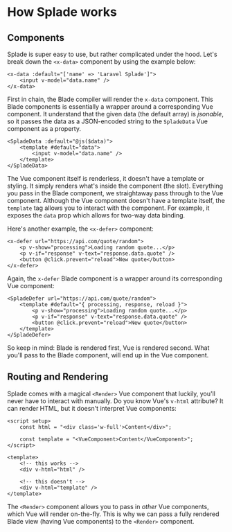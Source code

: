 # How Splade works

## Components

Splade is super easy to use, but rather complicated under the hood. Let's break down the `<x-data>` component by using the example below:

```blade
<x-data :default="['name' => 'Laravel Splade']">
    <input v-model="data.name" />
</x-data>
```

First in chain, the Blade compiler will render the `x-data` component. This Blade components is essentially a wrapper around a corresponding Vue component. It understand that the given data (the default array) is *jsonable*, so it passes the data as a JSON-encoded string to the `SpladeData` Vue component as a property.

```vue
<SpladeData :default="@js($data)">
    <template #default="data">
        <input v-model="data.name" />
    </template>
</SpladeData>
```

The Vue component itself is renderless, it doesn't have a template or styling. It simply renders what's inside the component (the slot). Everything you pass in the Blade component, we straightaway pass through to the Vue component. Although the Vue component doesn't have a template itself, the `template` tag allows you to interact with the component. For example, it exposes the `data` prop which allows for two-way data binding.

Here's another example, the `<x-defer>` component:

```blade
<x-defer url="https://api.com/quote/random">
    <p v-show="processing">Loading random quote...</p>
    <p v-if="response" v-text="response.data.quote" />
    <button @click.prevent="reload">New quote</button>
</x-defer>
```

Again, the `x-defer` Blade component is a wrapper around its corresponding Vue component:

```vue
<SpladeDefer url="https://api.com/quote/random">
    <template #default="{ processing, response, reload }">
        <p v-show="processing">Loading random quote...</p>
        <p v-if="response" v-text="response.data.quote" />
        <button @click.prevent="reload">New quote</button>
    </template>
</SpladeDefer>
```

So keep in mind: Blade is rendered first, Vue is rendered second. What you'll pass to the Blade component, will end up in the Vue component.


## Routing and Rendering

Splade comes with a magical `<Render>` Vue component that luckily, you'll never have to interact with manually. Do you know Vue's `v-html` attribute? It can render HTML, but it doesn't interpret Vue components:

```vue
<script setup>
    const html = "<div class='w-full'>Content</div>";

    const template = "<VueComponent>Content</VueComponent>";
</script>

<template>
    <!-- this works -->
    <div v-html="html" />

    <!-- this doesn't -->
    <div v-html="template" />
</template>
```

The `<Render>` component allows you to pass in *other* Vue components, which Vue will render on-the-fly. This is why we can pass a fully rendered Blade view (having Vue components) to the `<Render>` component.